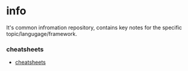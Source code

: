 # info
  It's common infromation repository, contains key notes for the specific topic/langugage/framework.
  
  ### cheatsheets  
  - [cheatsheets](https://cheatsheets.kmcquade.com/cloud/aws)
